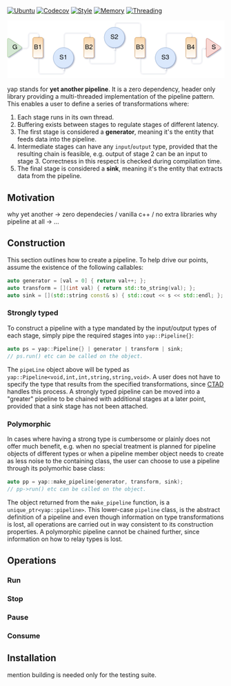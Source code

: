 [![Ubuntu](https://github.com/picanumber/yap_prelude/actions/workflows/ubuntu.yml/badge.svg)](https://github.com/picanumber/yap_prelude/actions/workflows/ubuntu.yml) [![Codecov](https://github.com/picanumber/yap_prelude/actions/workflows/codecov.yml/badge.svg)](https://github.com/picanumber/yap_prelude/actions/workflows/codecov.yml) [![Style](https://github.com/picanumber/yap_prelude/actions/workflows/style.yml/badge.svg)](https://github.com/picanumber/yap_prelude/actions/workflows/style.yml) [![Memory](https://github.com/picanumber/yap_prelude/actions/workflows/asan.yml/badge.svg)](https://github.com/picanumber/yap_prelude/actions/workflows/asan.yml) [![Threading](https://github.com/picanumber/yap_prelude/actions/workflows/tsan.yml/badge.svg)](https://github.com/picanumber/yap_prelude/actions/workflows/tsan.yml)

![pipeline design](assets/pipeline_diagram2.png)

yap stands for __yet another pipeline__. It is a zero dependency, header only library providing a multi-threaded implementation of the pipeline pattern. This enables a user to define a series of transformations where:

1. Each stage runs in its own thread.
2. Buffering exists between stages to regulate stages of different latency.
3. The first stage is considered a __generator__, meaning it's the entity that feeds data into the pipeline.
4. Intermediate stages can have any `input`/`output` type, provided that the resulting chain is feasible, e.g. output of stage 2 can be an input to stage 3. Correctness in this respect is checked during compilation time.
5. The final stage is considered a __sink__, meaning it's the entity that extracts data from the pipeline.

## Motivation

why yet another -> zero dependecies / vanilla c++ / no extra libraries
why pipeline at all -> ...

## Construction

This section outlines how to create a pipeline. To help drive our points, assume the existence of the following callables:

```cpp
auto generator = [val = 0] { return val++; };
auto transform = [](int val) { return std::to_string(val); };
auto sink = [](std::string const& s) { std::cout << s << std::endl; };
```

### Strongly typed

To construct a pipeline with a type mandated by the input/output types of each stage, simply pipe the required stages into `yap::Pipeline{}`:

```cpp
auto ps = yap::Pipeline{} | generator | transform | sink;
// ps.run() etc can be called on the object.
```

The `pipeLine` object above will be typed as `yap::Pipeline<void,int,int,string,string,void>`. A user does not have to specify the type that results from the specified transformations, since [CTAD](https://en.cppreference.com/w/cpp/language/class_template_argument_deduction) handles this process. A strongly typed pipeline can be moved into a "greater" pipeline to be chained with additional stages at a later point, provided that a sink stage has not been attached.

### Polymorphic

In cases where having a strong type is cumbersome or plainly does not offer much benefit, e.g. when no special treatment is planned for pipeline objects of different types or when a pipeline member object needs to create as less noise to the containing class, the user can choose to use a pipeline through its polymorhic base class:

```cpp
auto pp = yap::make_pipeline(generator, transform, sink);
// pp->run() etc can be called on the object.
```

The object returned from the `make_pipeline` function, is a `unique_ptr<yap::pipeline>`. This lower-case `pipeline` class, is the abstract definition of a pipeline and even though information on type transformations is lost, all operations are carried out in way consistent to its construction properties. A polymorphic pipeline cannot be chained further, since information on how to relay types is lost.

## Operations

### Run

### Stop

### Pause

### Consume

## Installation

mention building is needed only for the testing suite.
